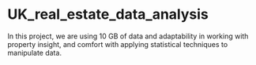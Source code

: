 # UK_real_estate_data_analysis
In this project, we are using 10 GB of data and adaptability in working with property insight, and  comfort with applying statistical techniques to manipulate data.
